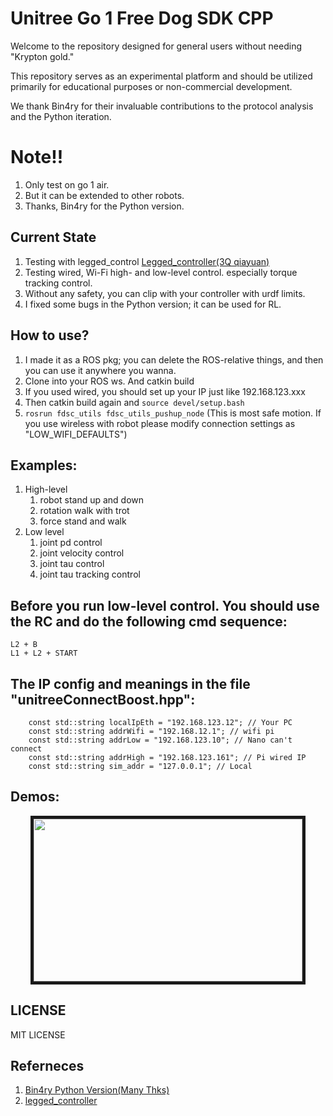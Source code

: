 # Unitree Go 1 Free Dog SDK CPP
Welcome to the repository designed for general users without needing "Krypton gold." 

This repository serves as an experimental platform and should be utilized primarily for educational purposes or non-commercial development. 

We thank Bin4ry for their invaluable contributions to the protocol analysis and the Python iteration.
# Note!!

1. Only test on go 1 air.
2. But it can be extended to other robots.
3. Thanks, Bin4ry for the Python version.

## Current State
1. Testing with legged_control [Legged_controller(3Q qiayuan)](https://github.com/linzhuyue/legged_control/tree/master)
2. Testing wired, Wi-Fi high- and low-level control. especially torque tracking control.
3. Without any safety, you can clip with your controller with urdf limits.
4. I fixed some bugs in the Python version; it can be used for RL.

## How to use?
1. I made it as a ROS pkg; you can delete the ROS-relative things, and then you can use it anywhere you wanna.
2. Clone into your ROS ws. And catkin build
3. If you used wired, you should set up your IP just like 192.168.123.xxx
4. Then catkin build again and ```source devel/setup.bash```
5. ```rosrun fdsc_utils fdsc_utils_pushup_node``` (This is most safe motion. If you use wireless with robot please modify connection settings as "LOW_WIFI_DEFAULTS")
## Examples:
1. High-level
   1. robot stand up and down
   2. rotation walk with trot
   3. force stand and walk
2. Low level
   1. joint pd control
   2. joint velocity control
   3. joint tau control
   4. joint tau tracking control
   
## Before you run low-level control. You should use the RC and do the following cmd sequence:
```
L2 + B
L1 + L2 + START
```

## The IP config and meanings in the file "unitreeConnectBoost.hpp":
```    const std::string localIpWifi = "192.168.12.222"; // Your PC wifi will give by the DHCP wifi:pwd 00000000
    const std::string localIpEth = "192.168.123.12"; // Your PC
    const std::string addrWifi = "192.168.12.1"; // wifi pi
    const std::string addrLow = "192.168.123.10"; // Nano can't connect
    const std::string addrHigh = "192.168.123.161"; // Pi wired IP
    const std::string sim_addr = "127.0.0.1"; // Local
```
## Demos:
<p align = "center">
<img src="misc/demos.gif" width = "430" height = "260" border="5" />
</p>
   
## LICENSE
MIT LICENSE

## Referneces
1. [Bin4ry Python Version(Many Thks)](https://github.com/Bin4ry/free-dog-sdk/tree/main)
2. [legged_controller](https://github.com/qiayuanl/legged_control)
